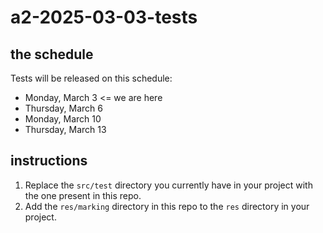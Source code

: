 # a2-2025-03-03-tests

## the schedule
Tests will be released on this schedule:
- Monday, March 3 <= we are here
- Thursday, March 6
- Monday, March 10
- Thursday, March 13

## instructions

1. Replace the `src/test` directory you currently have in your project with the one present in this repo.
2. Add the `res/marking` directory in this repo to the `res` directory in your project.
